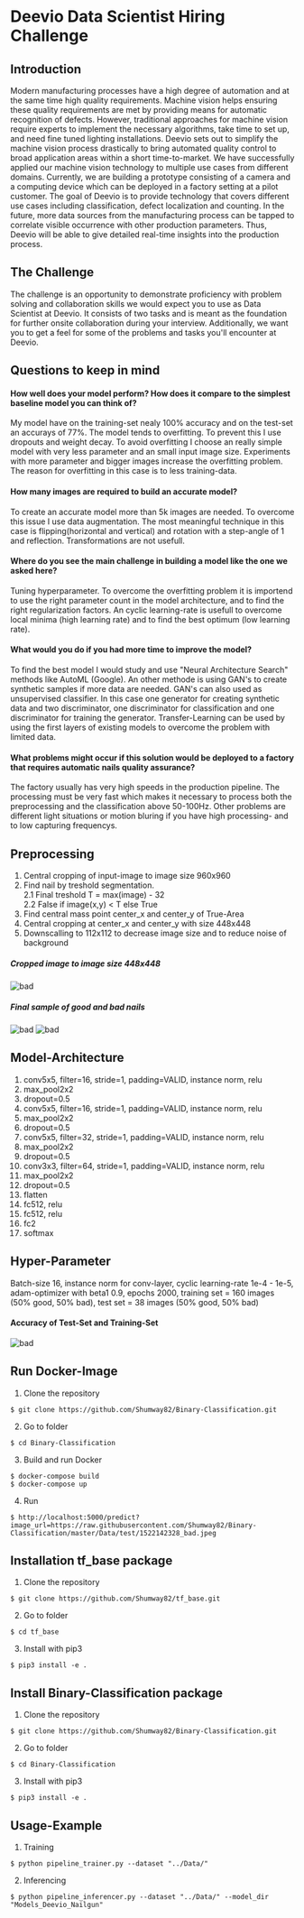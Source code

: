 # Deevio Data Scientist Hiring Challenge

## Introduction
Modern manufacturing processes have a high degree of automation and at the same time high
quality requirements. Machine vision helps ensuring these quality requirements are met by
providing means for automatic recognition of defects. However, traditional approaches for
machine vision require experts to implement the necessary algorithms, take time to set up, and
need fine tuned lighting installations.
Deevio sets out to simplify the machine vision process drastically to bring automated quality
control to broad application areas within a short time-to-market.
We have successfully applied our machine vision technology to multiple use cases from different
domains. Currently, we are building a prototype consisting of a camera and a computing device
which can be deployed in a factory setting at a pilot customer. The goal of Deevio is to provide
technology that covers different use cases including classification, defect localization and
counting. In the future, more data sources from the manufacturing process can be tapped to
correlate visible occurrence with other production parameters. Thus, Deevio will be able to give
detailed real-time insights into the production process.

## The Challenge
The challenge is an opportunity to demonstrate proficiency with problem solving and
collaboration skills we would expect you to use as Data Scientist at Deevio. It consists of two
tasks and is meant as the foundation for further onsite collaboration during your interview.
Additionally, we want you to get a feel for some of the problems and tasks you'll encounter at
Deevio.

## Questions to keep in mind
#### How well does your model perform? How does it compare to the simplest baseline model you can think of?
My model have on the training-set nealy 100% accuracy and on the test-set an accurays of 77%. The model tends to overfitting. To prevent this I use dropouts and weight decay. To avoid overfitting I choose an really simple model with very less parameter and an small input image size. Experiments with more parameter and bigger images increase the overfitting problem. The reason for overfitting in this case is to less training-data.
####  How many images are required to build an accurate model?
To create an accurate model more than 5k images are needed. To overcome this issue I use data augmentation. The most meaningful technique in this case is flipping(horizontal and vertical) and rotation with a step-angle of 1 and reflection. Transformations are not usefull.  
####  Where do you see the main challenge in building a model like the one we asked here?
Tuning hyperparameter. To overcome the overfitting problem it is importend to use the right parameter count in the model architecture,  and to find the right regularization factors. An cyclic learning-rate is usefull to overcome local minima (high learning rate) and to find the best optimum (low learning rate). 
####  What would you do if you had more time to improve the model?
To find the best model I would study and use "Neural Architecture Search" methods like AutoML (Google). An other methode is using GAN's to create synthetic samples if more data are needed. GAN's can also used as unsupervised classifier. In this case one generator for creating synthetic data and two discriminator, one discriminator for classification and one discriminator for training the generator. Transfer-Learning can be used by using the first layers of existing models to overcome the problem with limited data.
####  What problems might occur if this solution would be deployed to a factory that requires automatic nails quality assurance?
The factory usually has very high speeds in the production pipeline. The processing must be very fast which makes it necessary to process both the preprocessing and the classification above 50-100Hz. Other problems are different light situations or motion bluring if you have high processing- and to low capturing frequencys.

## Preprocessing
1. Central cropping of input-image to image size 960x960
2. Find nail by treshold segmentation. \
   2.1 Final treshold T = max(image) - 32 \
   2.2 False if image(x,y) < T else True 
3. Find central mass point center_x and center_y of True-Area
4. Central cropping at center_x and center_y with size 448x448
5. Downscalling to 112x112 to decrease image size and to reduce noise of background

##### Cropped image to image size 448x448
![bad](https://github.com/Shumway82/Binary-Classification/blob/master/Data/images/image_bad_448.jpeg)

##### Final sample of good and bad nails 
![bad](https://github.com/Shumway82/Binary-Classification/blob/master/Data/images/image_bad_112.jpeg)
![bad](https://github.com/Shumway82/Binary-Classification/blob/master/Data/images/image_good_112.jpeg)

## Model-Architecture
1. conv5x5, filter=16, stride=1, padding=VALID, instance norm, relu
2. max_pool2x2 
3. dropout=0.5
4. conv5x5, filter=16, stride=1, padding=VALID, instance norm, relu
5. max_pool2x2 
6. dropout=0.5
7. conv5x5, filter=32, stride=1, padding=VALID, instance norm, relu
8. max_pool2x2 
9. dropout=0.5
10. conv3x3, filter=64, stride=1, padding=VALID, instance norm, relu
11. max_pool2x2
12. dropout=0.5
13. flatten
14. fc512, relu
15. fc512, relu
16. fc2
17. softmax

## Hyper-Parameter
Batch-size 16, instance norm for conv-layer, cyclic learning-rate 1e-4 - 1e-5, adam-optimizer with beta1 0.9, epochs 2000, training set = 160 images (50% good, 50% bad), test set = 38 images (50% good, 50% bad)

#### Accuracy of Test-Set and Training-Set
![bad](https://github.com/Shumway82/Binary-Classification/blob/master/Data/images/accuracy.png)

## Run Docker-Image
1. Clone the repository
```
$ git clone https://github.com/Shumway82/Binary-Classification.git
```
2. Go to folder
```
$ cd Binary-Classification
```
3. Build and run Docker
```
$ docker-compose build
$ docker-compose up
```
4. Run
```
$ http://localhost:5000/predict?image_url=https://raw.githubusercontent.com/Shumway82/Binary-Classification/master/Data/test/1522142328_bad.jpeg
```

## Installation tf_base package
1. Clone the repository
```
$ git clone https://github.com/Shumway82/tf_base.git
```
2. Go to folder
```
$ cd tf_base
```
3. Install with pip3
``` 
$ pip3 install -e .
```

## Install Binary-Classification package

1. Clone the repository
```
$ git clone https://github.com/Shumway82/Binary-Classification.git
```
2. Go to folder
```
$ cd Binary-Classification
```
3. Install with pip3
```
$ pip3 install -e .
```

## Usage-Example

1. Training
```
$ python pipeline_trainer.py --dataset "../Data/"
```

2. Inferencing
```
$ python pipeline_inferencer.py --dataset "../Data/" --model_dir "Models_Deevio_Nailgun" 
```
